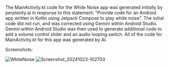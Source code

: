The MainActivity.kt code for the White Noise app was generated initially 
by perplexity.ai in response to this statement:
"Provide code for an Android app written in Kotlin using Jetpack Compose to play white noise". 
The initial code did not run, and was corrected using Gemini within Android Studio. 
Gemini within Android Studio was then used to generate additional code to 
add a volume control slider and an audio looping switch.
All of the code for MainActivity.kt for this app was generated by AI. 


Screenshots:



![WhiteNoise](https://github.com/user-attachments/assets/e15965c3-af36-4e29-9dfa-25c28f835b86)
![Screenshot_20241023-102703](https://github.com/user-attachments/assets/3f80d6e6-db28-4ef0-8dcf-42d47ff755db)

